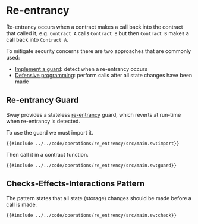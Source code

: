 # Re-entrancy

Re-entrancy occurs when a contract makes a call back into the contract that called it, e.g. `Contract A` calls `Contract B` but then `Contract B` makes a call back into `Contract A`.

To mitigate security concerns there are two approaches that are commonly used:

- [Implement a guard](#re-entrancy-guard): detect when a re-entrancy occurs
- [Defensive programming](#checks-effects-interactions-pattern): perform calls after all state changes have been made

## Re-entrancy Guard

Sway provides a stateless [re-entrancy](https://github.com/FuelLabs/sway-libs/tree/master/libs/src/reentrancy) guard, which reverts at run-time when re-entrancy is detected.

To use the guard we must import it.

```sway
{{#include ../../code/operations/re_entrency/src/main.sw:import}}
```

Then call it in a contract function.

```sway
{{#include ../../code/operations/re_entrency/src/main.sw:guard}}
```

## Checks-Effects-Interactions Pattern

The pattern states that all state (storage) changes should be made before a call is made.

```sway
{{#include ../../code/operations/re_entrency/src/main.sw:check}}
```
